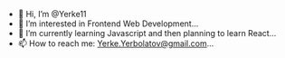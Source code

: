 - 👋 Hi, I’m @Yerke11
- 👀 I’m interested in Frontend Web Development...
- 🌱 I’m currently learning Javascript and then planning to learn React...
- 📫 How to reach me: Yerke.Yerbolatov@gmail.com...

<!---
Yerke11/Yerke11 is a ✨ special ✨ repository because its `README.md` (this file) appears on your GitHub profile.
You can click the Preview link to take a look at your changes.
--->

